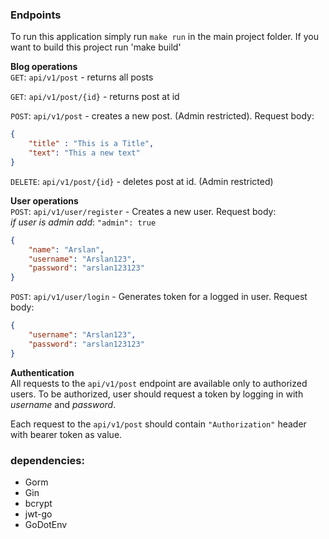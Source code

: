 ### Endpoints
To run this application simply run `make run` in the main project folder. If you want to build this project run 'make build'

**Blog operations**  
`GET`: `api/v1/post` - returns all posts  

`GET`: `api/v1/post/{id}` - returns post at id  

`POST`: `api/v1/post` - creates a new post. (Admin restricted). Request body:  
```json
{
    "title" : "This is a Title",
    "text": "This a new text"
}
```
`DELETE`: `api/v1/post/{id}` - deletes post at id. (Admin restricted)

**User operations**  
`POST`: `api/v1/user/register` - Creates a new user. Request body:  
*if user is admin add*:  `"admin": true`
```json
{
    "name": "Arslan",
    "username": "Arslan123",
    "password": "arslan123123"
}
```
`POST`: `api/v1/user/login` - Generates token for a logged in user. Request body:  
```json
{
    "username": "Arslan123",
    "password": "arslan123123"
}
```
**Authentication**  
All requests to the `api/v1/post` endpoint are available only to authorized users. To be authorized, user should request a token by logging in with *username* and *password*.  

Each request to the `api/v1/post` should contain `"Authorization"` header with bearer token as value.

### dependencies:
- Gorm
- Gin
- bcrypt
- jwt-go
- GoDotEnv


